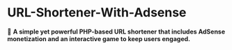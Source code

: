 # URL-Shortener-With-Adsense
🚀 **A simple yet powerful PHP-based URL shortener that includes AdSense monetization and an interactive game to keep users engaged.**
